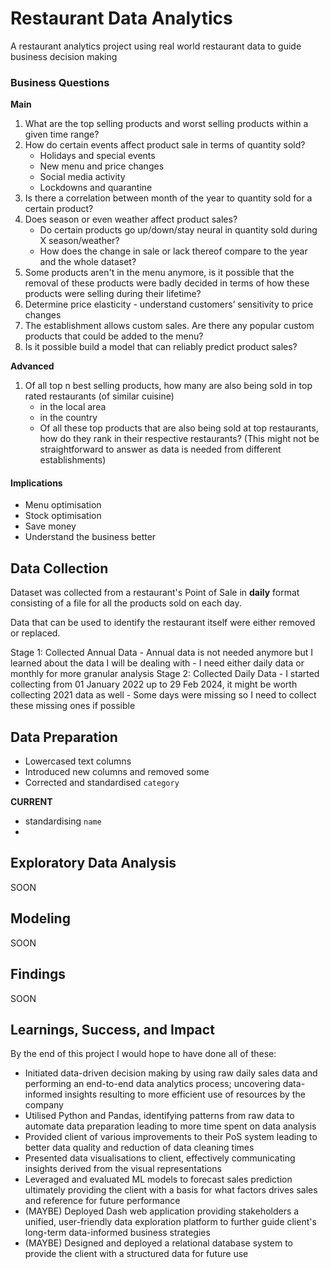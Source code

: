 # Restaurant Data Analytics
A restaurant analytics project using real world restaurant data to guide business decision making

### Business Questions

**Main**
1. What are the top selling products and worst selling products within a given time range?
2. How do certain events affect product sale in terms of quantity sold?
    * Holidays and special events
    * New menu and price changes
    * Social media activity
    * Lockdowns and quarantine
3. Is there a correlation between month of the year to quantity sold for a certain product?
4. Does season or even weather affect product sales?
    * Do certain products go up/down/stay neural in quantity sold during X season/weather? 
    * How does the change in sale or lack thereof compare to the year and the whole dataset?
5. Some products aren't in the menu anymore, is it possible that the removal of these products were badly decided in terms of how these products were selling during their lifetime?
6. Determine price elasticity - understand customers’ sensitivity to price changes
7. The establishment allows custom sales. Are there any popular custom products that could be added to the menu?
8. Is it possible build a model that can reliably predict product sales?

**Advanced**
1. Of all top n best selling products, how many are also being sold in top rated restaurants (of similar cuisine) 
    * in the local area
    * in the country
    * Of all these top products that are also being sold at top restaurants, how do they rank in their respective restaurants? (This might not be straightforward to answer as data is needed from different establishments)

#### Implications
* Menu optimisation
* Stock optimisation
* Save money
* Understand the business better

## Data Collection
Dataset was collected from a restaurant's Point of Sale in **daily** format consisting of 
a file for all the products sold on each day.

Data that can be used to identify the restaurant itself were either removed or replaced.

Stage 1: Collected Annual Data 
    - Annual data is not needed anymore but I learned about the data I will be dealing with
    - I need either daily data or monthly for more granular analysis
Stage 2: Collected Daily Data
    - I started collecting from 01 January 2022 up to 29 Feb 2024, it might be worth collecting 2021 data as well
    - Some days were missing so I need to collect these missing ones if possible

## Data Preparation
- Lowercased text columns
- Introduced new columns and removed some
- Corrected and standardised `category` 

**CURRENT** 
- standardising `name`
- 

## Exploratory Data Analysis
SOON

## Modeling
SOON

## Findings
SOON

## Learnings, Success, and Impact
By the end of this project I would hope to have done all of these:
- Initiated data-driven decision making by using raw daily sales data and performing an end-to-end data analytics process; uncovering data-informed insights resulting to more efficient use of resources by the company
- Utilised Python and Pandas, identifying patterns from raw data to automate data preparation leading to more time spent on data analysis
- Provided client of various improvements to their PoS system leading to better data quality and reduction of data cleaning times
- Presented data visualisations to client, effectively communicating insights derived from the visual representations
- Leveraged and evaluated ML models to forecast sales prediction ultimately providing the client with a basis for what factors drives sales and reference for future performance
- (MAYBE) Deployed Dash web application providing stakeholders a unified, user-friendly data exploration platform to further guide client's long-term data-informed business strategies
- (MAYBE) Designed and deployed a relational database system to provide the client with a structured data for future use